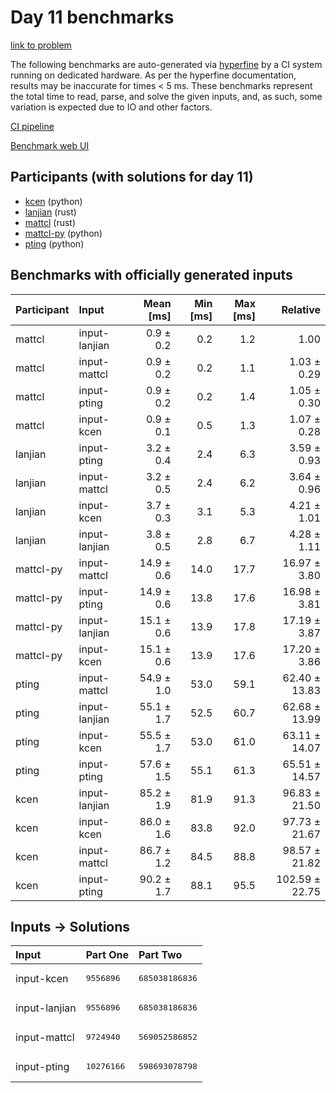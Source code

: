 # Day 11 benchmarks

[link to problem](https://adventofcode.com/2023/day/11)

The following benchmarks are auto-generated via
[hyperfine](https://github.com/sharkdp/hyperfine) by a CI system running on
dedicated hardware. As per the hyperfine documentation, results may be
inaccurate for times < 5 ms. These benchmarks represent the total time to read,
parse, and solve the given inputs, and, as such, some variation is expected due
to IO and other factors.

[CI pipeline](http://ci.papercode.net:8080/teams/main/pipelines/aoc2023)

[Benchmark web UI](https://aoc.ancalagon.black)


## Participants (with solutions for day 11)

- [kcen](https://github.com/kcen/aoc2023) (python)
- [lanjian](https://github.com/lanjian/aoc-2023) (rust)
- [mattcl](https://github.com/mattcl/aoc2023) (rust)
- [mattcl-py](https://github.com/mattcl/aoc2023-py) (python)
- [pting](https://github.com/pting/aoc2023) (python)


## Benchmarks with officially generated inputs

| Participant | Input | Mean [ms] | Min [ms] | Max [ms] | Relative |
|:---|:---|---:|---:|---:|---:|
| mattcl | input-lanjian | 0.9 ± 0.2 | 0.2 | 1.2 | 1.00 |
| mattcl | input-mattcl | 0.9 ± 0.2 | 0.2 | 1.1 | 1.03 ± 0.29 |
| mattcl | input-pting | 0.9 ± 0.2 | 0.2 | 1.4 | 1.05 ± 0.30 |
| mattcl | input-kcen | 0.9 ± 0.1 | 0.5 | 1.3 | 1.07 ± 0.28 |
| lanjian | input-pting | 3.2 ± 0.4 | 2.4 | 6.3 | 3.59 ± 0.93 |
| lanjian | input-mattcl | 3.2 ± 0.5 | 2.4 | 6.2 | 3.64 ± 0.96 |
| lanjian | input-kcen | 3.7 ± 0.3 | 3.1 | 5.3 | 4.21 ± 1.01 |
| lanjian | input-lanjian | 3.8 ± 0.5 | 2.8 | 6.7 | 4.28 ± 1.11 |
| mattcl-py | input-mattcl | 14.9 ± 0.6 | 14.0 | 17.7 | 16.97 ± 3.80 |
| mattcl-py | input-pting | 14.9 ± 0.6 | 13.8 | 17.6 | 16.98 ± 3.81 |
| mattcl-py | input-lanjian | 15.1 ± 0.6 | 13.9 | 17.8 | 17.19 ± 3.87 |
| mattcl-py | input-kcen | 15.1 ± 0.6 | 13.9 | 17.6 | 17.20 ± 3.86 |
| pting | input-mattcl | 54.9 ± 1.0 | 53.0 | 59.1 | 62.40 ± 13.83 |
| pting | input-lanjian | 55.1 ± 1.7 | 52.5 | 60.7 | 62.68 ± 13.99 |
| pting | input-kcen | 55.5 ± 1.7 | 53.0 | 61.0 | 63.11 ± 14.07 |
| pting | input-pting | 57.6 ± 1.5 | 55.1 | 61.3 | 65.51 ± 14.57 |
| kcen | input-lanjian | 85.2 ± 1.9 | 81.9 | 91.3 | 96.83 ± 21.50 |
| kcen | input-kcen | 86.0 ± 1.6 | 83.8 | 92.0 | 97.73 ± 21.67 |
| kcen | input-mattcl | 86.7 ± 1.2 | 84.5 | 88.8 | 98.57 ± 21.82 |
| kcen | input-pting | 90.2 ± 1.7 | 88.1 | 95.5 | 102.59 ± 22.75 |


## Inputs -> Solutions

| Input | Part One | Part Two |
|:---|:---|:---|
|input-kcen|<pre>9556896</pre>|<pre>685038186836</pre>|
|input-lanjian|<pre>9556896</pre>|<pre>685038186836</pre>|
|input-mattcl|<pre>9724940</pre>|<pre>569052586852</pre>|
|input-pting|<pre>10276166</pre>|<pre>598693078798</pre>|